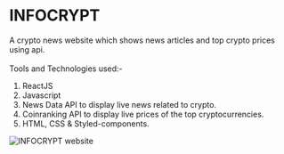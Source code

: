 # INFOCRYPT
A crypto news website which shows news articles and top crypto prices using api.
</br>
</br>
Tools and Technologies used:-

1. ReactJS
2. Javascript
3. News Data API to display live news related to crypto.
4. Coinranking API to display live prices of the top cryptocurrencies.
5. HTML, CSS & Styled-components.


![INFOCRYPT website](https://user-images.githubusercontent.com/76111005/152633403-1344e21e-8daa-4738-a791-91ee7fc67fee.png)
